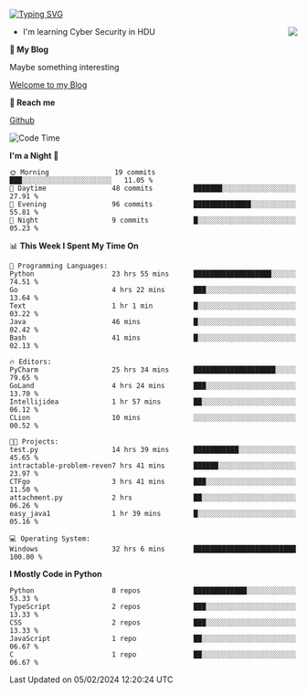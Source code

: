 [![Typing SVG](https://readme-typing-svg.herokuapp.com?font=Fira+Code&pause=1000&random=false&width=450&height=60&lines=Hello+%F0%9F%91%8B%F0%9F%8F%BB;I'm+JBNRZ)](https://git.io/typing-svg)

<a href="#">
  <img align="right" src="https://github-readme-stats.vercel.app/api?username=JBNRZ&show_icons=true&bg_color=15,f2f7fd,E0EAFC" />
</a>

- I'm learning Cyber Security in HDU

 **🌱 My Blog**

Maybe something interesting

[Welcome to my Blog](https://jbnrz.com.cn/)

 **💬 Reach me** 

[Github](https://github.com/JBNRZ)


<!--START_SECTION:waka-->
![Code Time](http://img.shields.io/badge/Code%20Time-312%20hrs%2025%20mins-blue)

**I'm a Night 🦉** 

```text
🌞 Morning                19 commits          ███░░░░░░░░░░░░░░░░░░░░░░   11.05 % 
🌆 Daytime                48 commits          ███████░░░░░░░░░░░░░░░░░░   27.91 % 
🌃 Evening                96 commits          ██████████████░░░░░░░░░░░   55.81 % 
🌙 Night                  9 commits           █░░░░░░░░░░░░░░░░░░░░░░░░   05.23 % 
```


📊 **This Week I Spent My Time On** 

```text
💬 Programming Languages: 
Python                   23 hrs 55 mins      ███████████████████░░░░░░   74.51 % 
Go                       4 hrs 22 mins       ███░░░░░░░░░░░░░░░░░░░░░░   13.64 % 
Text                     1 hr 1 min          █░░░░░░░░░░░░░░░░░░░░░░░░   03.22 % 
Java                     46 mins             █░░░░░░░░░░░░░░░░░░░░░░░░   02.42 % 
Bash                     41 mins             █░░░░░░░░░░░░░░░░░░░░░░░░   02.13 % 

🔥 Editors: 
PyCharm                  25 hrs 34 mins      ████████████████████░░░░░   79.65 % 
GoLand                   4 hrs 24 mins       ███░░░░░░░░░░░░░░░░░░░░░░   13.70 % 
Intellijidea             1 hr 57 mins        ██░░░░░░░░░░░░░░░░░░░░░░░   06.12 % 
CLion                    10 mins             ░░░░░░░░░░░░░░░░░░░░░░░░░   00.52 % 

🐱‍💻 Projects: 
test.py                  14 hrs 39 mins      ███████████░░░░░░░░░░░░░░   45.65 % 
intractable-problem-reven7 hrs 41 mins       ██████░░░░░░░░░░░░░░░░░░░   23.97 % 
CTFgo                    3 hrs 41 mins       ███░░░░░░░░░░░░░░░░░░░░░░   11.50 % 
attachment.py            2 hrs               ██░░░░░░░░░░░░░░░░░░░░░░░   06.26 % 
easy_java1               1 hr 39 mins        █░░░░░░░░░░░░░░░░░░░░░░░░   05.16 % 

💻 Operating System: 
Windows                  32 hrs 6 mins       █████████████████████████   100.00 % 
```

**I Mostly Code in Python** 

```text
Python                   8 repos             █████████████░░░░░░░░░░░░   53.33 % 
TypeScript               2 repos             ███░░░░░░░░░░░░░░░░░░░░░░   13.33 % 
CSS                      2 repos             ███░░░░░░░░░░░░░░░░░░░░░░   13.33 % 
JavaScript               1 repo              ██░░░░░░░░░░░░░░░░░░░░░░░   06.67 % 
C                        1 repo              ██░░░░░░░░░░░░░░░░░░░░░░░   06.67 % 
```




 Last Updated on 05/02/2024 12:20:24 UTC
<!--END_SECTION:waka-->
